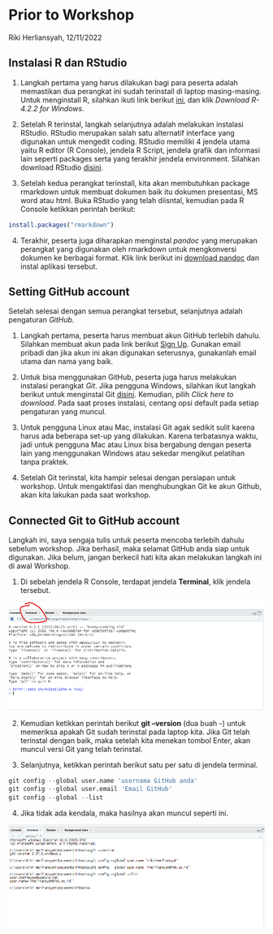 Prior to Workshop
================
Riki Herliansyah,
12/11/2022

## Instalasi R dan RStudio

1.  Langkah pertama yang harus dilakukan bagi para peserta adalah
    memastikan dua perangkat ini sudah terinstall di laptop
    masing-masing. Untuk menginstall R, silahkan ikuti link berikut
    [ini](https://cran.r-project.org/bin/windows/base/), dan klik
    *Download R-4.2.2 for Windows*.

2.  Setelah R terinstal, langkah selanjutnya adalah melakukan instalasi
    RStudio. RStudio merupakan salah satu alternatif interface yang
    digunakan untuk mengedit coding. RStudio memiliki 4 jendela utama
    yaitu R editor (R Console), jendela R Script, jendela grafik dan
    informasi lain seperti packages serta yang terakhir jendela
    environment. Silahkan download RStudio
    [disini](https://posit.co/download/rstudio-desktop/).

3.  Setelah kedua perangkat terinstall, kita akan membutuhkan package
    rmarkdown untuk membuat dokumen baik itu dokumen presentasi, MS word
    atau html. Buka RStudio yang telah diisntal, kemudian pada R Console
    ketikkan perintah berikut:

``` r
install.packages("rmarkdown")
```

4.  Terakhir, peserta juga diharapkan menginstal *pandoc* yang merupakan
    perangkat yang digunakan oleh rmarkdown untuk mengkonversi dokumen
    ke berbagai format. Klik link berikut ini [download
    pandoc](https://pandoc.org/installing.html) dan instal aplikasi
    tersebut.

## Setting GitHub account

Setelah selesai dengan semua perangkat tersebut, selanjutnya adalah
pengaturan *GitHub*.

1.  Langkah pertama, peserta harus membuat akun GitHub terlebih dahulu.
    Silahkan membuat akun pada link berikut [Sign
    Up](https://github.com/). Gunakan email pribadi dan jika akun ini
    akan digunakan seterusnya, gunakanlah email utama dan nama yang
    baik.

2.  Untuk bisa menggunakan GitHub, peserta juga harus melakukan
    instalasi perangkat *Git*. Jika pengguna Windows, silahkan ikut
    langkah berikut untuk menginstal Git
    [disini](https://git-scm.com/download/win). Kemudian, pilih *Click
    here to download*. Pada saat proses instalasi, centang opsi default
    pada setiap pengaturan yang muncul.

3.  Untuk pengguna Linux atau Mac, instalasi Git agak sedikit sulit
    karena harus ada beberapa set-up yang dilakukan. Karena terbatasnya
    waktu, jadi untuk pengguna Mac atau Linux bisa bergabung dengan
    peserta lain yang menggunakan Windows atau sekedar mengikut
    pelatihan tanpa praktek.

4.  Setelah Git terinstal, kita hampir selesai dengan persiapan untuk
    workshop. Untuk mengaktifasi dan menghubungkan Git ke akun Github,
    akan kita lakukan pada saat workshop.

## Connected Git to GitHub account

Langkah ini, saya sengaja tulis untuk peserta mencoba terlebih dahulu
sebelum workshop. Jika berhasil, maka selamat GitHub anda siap untuk
digunakan. Jika belum, jangan berkecil hati kita akan melakukan langkah
ini di awal Workshop.

1.  Di sebelah jendela R Console, terdapat jendela **Terminal**, klik
    jendela tersebut.

![](img/jendelaterminal.png)<!-- -->

2.  Kemudian ketikkan perintah berikut **git –version** (dua buah -)
    untuk memeriksa apakah Git sudah terinstal pada laptop kita. Jika
    Git telah terinstal dengan baik, maka setelah kita menekan tombol
    Enter, akan muncul versi Git yang telah terinstal.

3.  Selanjutnya, ketikkan perintah berikut satu per satu di jendela
    terminal.

``` r
git config --global user.name 'usernama GitHub anda'
git config --global user.email 'Email GitHub'
git config --global --list
```

4.  Jika tidak ada kendala, maka hasilnya akan muncul seperti ini.

![](img/terminalgit.png)<!-- -->
